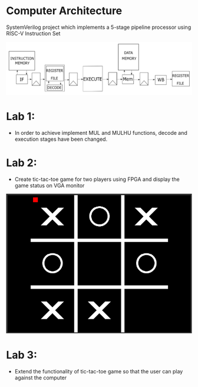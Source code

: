 # Computer Architecture
SystemVerilog project which implements a 5-stage pipeline processor using RISC-V Instruction Set

![Banner](https://github.com/christoschatz/School-Projects/blob/main/Computer%20Architecture/screenshots/processor.png)

# Lab 1:

- In order to achieve implement MUL and MULHU functions, decode and execution stages have been changed.


# Lab 2:

- Create tic-tac-toe game for two players using FPGA and display the game status on VGA monitor

![Banner](https://github.com/christoschatz/School-Projects/blob/main/Integrated%20Circuits/screenshots/tic-tac-toe.png)

# Lab 3:

- Extend the functionality of tic-tac-toe game so that the user can play against the computer

